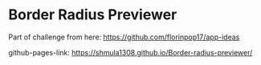 # Border Radius Previewer
 Part of challenge from here: https://github.com/florinpop17/app-ideas

github-pages-link: https://shmula1308.github.io/Border-radius-previewer/
